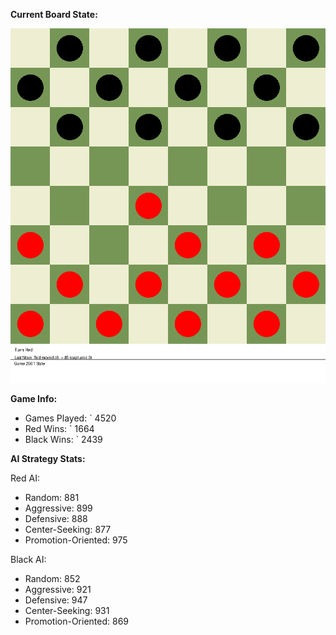 
**Current Board State:**  
<!-- START_GIF -->
![Checkers Game](./checkers_game.gif)
<!-- END_GIF -->

**Game Info:**  
- Games Played: `<!-- GAMES_PLAYED --> 4520
- Red Wins: `<!-- RED_WINS --> 1664
- Black Wins: `<!-- BLACK_WINS --> 2439

<!-- AI_STATS -->
**AI Strategy Stats:**

Red AI:
- Random: 881
- Aggressive: 899
- Defensive: 888
- Center-Seeking: 877
- Promotion-Oriented: 975

Black AI:
- Random: 852
- Aggressive: 921
- Defensive: 947
- Center-Seeking: 931
- Promotion-Oriented: 869
